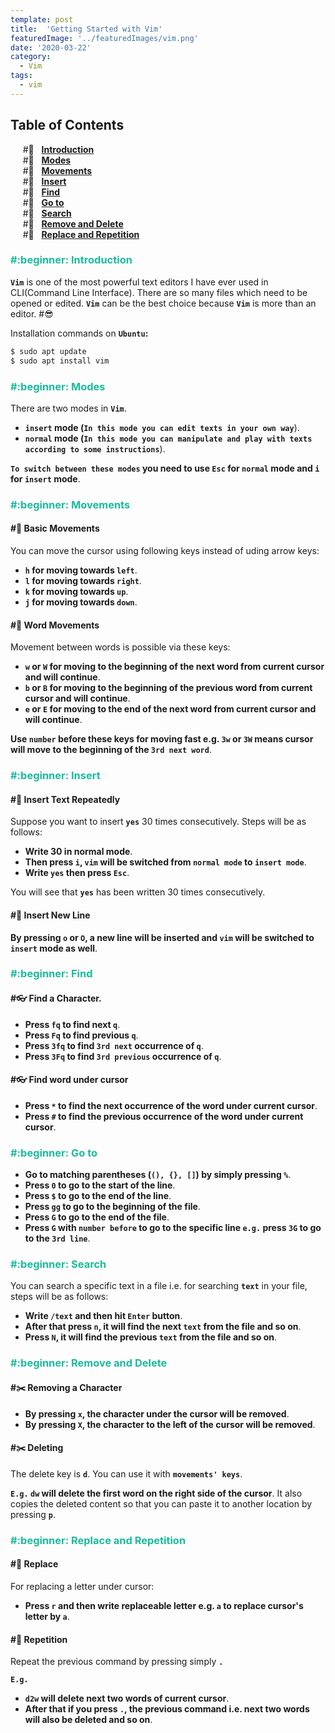```yaml
---
template: post
title:  'Getting Started with Vim'
featuredImage: '../featuredImages/vim.png'
date: '2020-03-22'
category:
  - Vim
tags: 
  - vim
---
```


## Table of Contents
&nbsp;&nbsp;&nbsp;&nbsp; #:beginner: &nbsp; **[Introduction](#introduction)** <br/>
&nbsp;&nbsp;&nbsp;&nbsp; #:beginner: &nbsp; **[Modes](#modes)** <br/>
&nbsp;&nbsp;&nbsp;&nbsp; #:beginner: &nbsp; **[Movements](#movements)** <br/>
&nbsp;&nbsp;&nbsp;&nbsp; #:beginner: &nbsp; **[Insert](#insert)** <br/>
&nbsp;&nbsp;&nbsp;&nbsp; #:beginner: &nbsp; **[Find](#find)** <br/>
&nbsp;&nbsp;&nbsp;&nbsp; #:beginner: &nbsp; **[Go to](#goto)** <br/>
&nbsp;&nbsp;&nbsp;&nbsp; #:beginner: &nbsp; **[Search](#search)** <br/>
&nbsp;&nbsp;&nbsp;&nbsp; #:beginner: &nbsp; **[Remove and Delete](#remove-delete)** <br/>
&nbsp;&nbsp;&nbsp;&nbsp; #:beginner: &nbsp; **[Replace and Repetition](#replace-repetition)** <br/>

<h3 id="introduction" style="color: #1abc9c">#:beginner: Introduction</h3>

**`Vim`** is one of the most powerful text editors I have ever used in CLI(Command Line Interface). There are so many files which need to be opened or edited. **`Vim`** can be the best choice because **`Vim`** is more than an editor. #:sunglasses:


Installation commands on **`Ubuntu`:**

<div class=fakeMenu>
  <div class="fakeButtons fakeClose"></div>
  <div class="fakeButtons fakeMinimize"></div>
  <div class="fakeButtons fakeZoom"></div>
</div>

```bash
$ sudo apt update
$ sudo apt install vim
```

<h3 id="modes" style="color: #1abc9c">#:beginner: Modes</h3>

There are two modes in **`Vim`**.
- **`insert` mode (`In this mode you can edit texts in your own way`**).
- **`normal` mode (`In this mode you can manipulate and play with texts according to some instructions`**).

**`To switch between these modes` you need to use `Esc` for `normal` mode and `i` for `insert` mode**.

<h3 id="movements" style="color: #1abc9c">#:beginner: Movements</h3>

#### #:walking: Basic Movements

You can move the cursor using following keys instead of uding arrow keys:

- **`h` for moving towards `left`**.
- **`l` for moving towards `right`**.
- **`k` for moving towards `up`**.
- **`j` for moving towards `down`**.

#### #:walking: Word Movements

Movement between words is possible via these keys:

- **`w` or `W` for moving to the beginning of the next word from current cursor and will continue**.
- **`b` or `B` for moving to the beginning of the previous word from current cursor and will continue**.
- **`e` or `E` for moving to the end of the next word from current cursor and will continue**.

**Use `number` before these keys for moving fast e.g. `3w` or `3W` means cursor will move to the beginning of the `3rd next word`**.

<h3 id="insert" style="color: #1abc9c">#:beginner: Insert</h3>

#### #:pencil: Insert Text Repeatedly

Suppose you want to insert **`yes`** 30 times consecutively. Steps will be as follows:

- **Write 30 in normal mode**.
- **Then press `i`, `vim` will be switched from `normal mode` to `insert mode`**.
- **Write `yes` then press `Esc`**.

You will see that **`yes`** has been written 30 times consecutively.

#### #:pencil: Insert New Line

**By pressing `o` or `O`, a new line will be inserted and `vim` will be switched to `insert` mode as well**.

<h3 id="find" style="color: #1abc9c">#:beginner: Find</h3>

#### #:eyeglasses: Find a Character.

- **Press `fq` to find next `q`**.
- **Press `Fq` to find previous `q`**.
- **Press `3fq` to find `3rd next` occurrence of `q`**.
- **Press `3Fq` to find `3rd previous` occurrence of `q`**.

#### #:eyeglasses: Find word under cursor

- **Press `*` to find the next occurrence of the word under current cursor**.
- **Press `#` to find the previous occurrence of the word under current cursor**.

<h3 id="goto" style="color: #1abc9c">#:beginner: Go to</h3>

- **Go to matching parentheses (`(), {}, []`) by simply pressing `%`**.
- **Press `0` to go to the start of the line**.
- **Press `$` to go to the end of the line**.
- **Press `gg` to go to the beginning of the file**.
- **Press `G` to go to the end of the file**.
- **Press `G` with `number before` to go to the specific line `e.g.` press `3G` to go to the `3rd line`**.

<h3 id="search" style="color: #1abc9c">#:beginner: Search</h3>

You can search a specific text in a file i.e. for searching **`text`** in your file, steps will be as follows:

- **Write `/text` and then hit `Enter` button**.
- **After that press `n`, it will find the next `text` from the file and so on**.
- **Press `N`, it will find the previous `text` from the file and so on**.

<h3 id="remove-delete" style="color: #1abc9c">#:beginner: Remove and Delete</h3>

#### #:scissors: Removing a Character

- **By pressing `x`, the character under the cursor will be removed**.
- **By pressing `X`, the character to the left of the cursor will be removed**.

#### #:scissors: Deleting

The delete key is **`d`**. You can use it with **`movements' keys`**.

**`E.g.` `dw` will delete the first word on the right side of the cursor**. It also copies the deleted content so that you can paste it to another location by pressing **`p`**.

<h3 id="replace-repetition" style="color: #1abc9c">#:beginner: Replace and Repetition</h3>

#### #:tractor: Replace

For replacing a letter under cursor:

- **Press `r` and then write replaceable letter e.g. `a` to replace cursor's letter by `a`**.

#### #:tractor: Repetition

Repeat the previous command by pressing simply **`.`**

**`E.g.`**

- **`d2w` will delete next two words of current cursor**.
- **After that if you press `.`, the previous command i.e. next two words will also be deleted and so on**.





